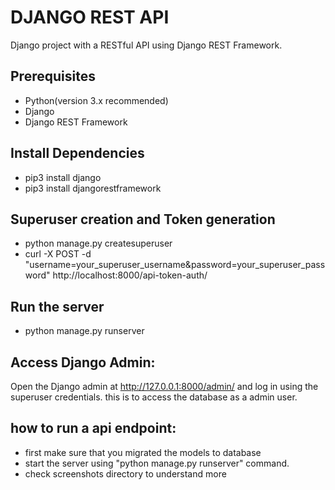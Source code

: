 # DJANGO REST API

Django project with a RESTful API using Django REST Framework.

## Prerequisites

- Python(version 3.x recommended)
- Django
- Django REST Framework

## Install Dependencies

- pip3 install django
- pip3 install djangorestframework

## Superuser creation and Token generation

- python manage.py createsuperuser
- curl -X POST -d "username=your_superuser_username&password=your_superuser_password" http://localhost:8000/api-token-auth/

## Run the server

- python manage.py runserver

## Access Django Admin:

Open the Django admin at http://127.0.0.1:8000/admin/ and log in using the superuser credentials. this is to access the database as a admin user.

## how to run a api endpoint:

- first make sure that you migrated the models to database
- start the server using "python manage.py runserver" command.
- check screenshots directory to understand more
